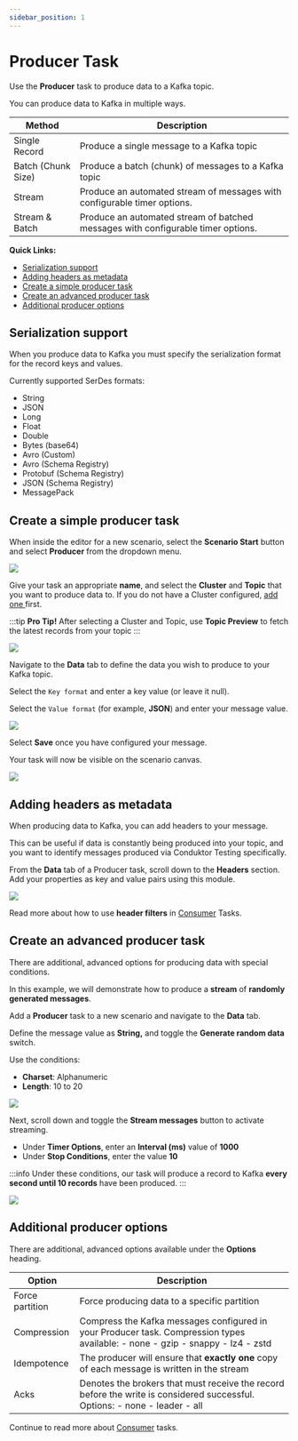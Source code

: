 ```yaml
---
sidebar_position: 1
---
```


# Producer Task

Use the **Producer** task to produce data to a Kafka topic.&#x20;

You can produce data to Kafka in multiple ways.&#x20;

| Method             | Description                                                                      |
| ------------------ | -------------------------------------------------------------------------------- |
| Single Record      | Produce a single message to a Kafka topic                                        |
| Batch (Chunk Size) | Produce a batch (chunk) of messages to a Kafka topic                             |
| Stream             | Produce an automated stream of messages with configurable timer options.         |
| Stream & Batch     | Produce an automated stream of batched messages with configurable timer options. |

**Quick Links:**

- [Serialization support](producer-task#serialization-support)
- [Adding headers as metadata](producer-task#adding-headers-as-metadata)
- [Create a simple producer task](producer-task#create-a-simple-produce-task)
- [Create an advanced producer task](producer-task#create-an-advanced-produce-task)
- [Additional producer options](producer-task#additional-options)

## Serialization support

When you produce data to Kafka you must specify the serialization format for the record keys and values.&#x20;

Currently supported SerDes formats:

- String
- JSON
- Long
- Float
- Double
- Bytes (base64)
- Avro (Custom)&#x20;
- Avro (Schema Registry)
- Protobuf (Schema Registry)
- JSON (Schema Registry)
- MessagePack

## Create a simple producer task&#x20;

When inside the editor for a new scenario, select the **Scenario Start** button and select **Producer** from the dropdown menu.

![](<../../../assets/image (53).png>)

Give your task an appropriate **name**, and select the **Cluster** and **Topic** that you want to produce data to. If you do not have a Cluster configured, [add one ](../../../getting-started/connect-to-a-kafka-cluster)first.&#x20;

:::tip
**Pro Tip!** After selecting a Cluster and Topic, use **Topic Preview** to fetch the latest records from your topic
:::

![](<../../../assets/image (21).png>)

Navigate to the **Data** tab to define the data you wish to produce to your Kafka topic.

Select the `Key format` and enter a key value (or leave it null).&#x20;

Select the `Value format` (for example, **JSON**) and enter your message value.

![](<../../../assets/image (134).png>)

Select **Save** once you have configured your message.&#x20;

Your task will now be visible on the scenario canvas.

![](<../../../assets/image (169).png>)

## **Adding headers as metadata**

When producing data to Kafka, you can add headers to your message.&#x20;

This can be useful if data is constantly being produced into your topic, and you want to identify messages produced via Conduktor Testing specifically.

From the **Data** tab of a Producer task, scroll down to the **Headers** section. Add your properties as key and value pairs using this module.

![](<../../../assets/image (170).png>)

Read more about how to use **header filters** in [Consumer](consumer-task) Tasks.

## Create an advanced producer task

There are additional, advanced options for producing data with special conditions.&#x20;

In this example, we will demonstrate how to produce a **stream** of **randomly generated messages**.

Add a **Producer** task to a new scenario and navigate to the **Data** tab.

Define the message value as **String,** and toggle the **Generate random data** switch.

Use the conditions:

- **Charset**: Alphanumeric
- **Length**: 10 to 20

![](<../../../assets/image (19).png>)

Next, scroll down and toggle the **Stream messages** button to activate streaming.

- Under **Timer Options**, enter an **Interval (ms)** value of **1000**
- Under **Stop Conditions**, enter the value **10**

:::info
Under these conditions, our task will produce a record to Kafka **every second until 10 records** have been produced.&#x20;
:::

![](<../../../assets/image (155).png>)

## Additional producer options

There are additional, advanced options available under the **Options** heading.&#x20;

| Option          | Description                                                                                                                    |
| --------------- | ------------------------------------------------------------------------------------------------------------------------------ |
| Force partition | Force producing data to a specific partition                                                                                   |
| Compression     | Compress the Kafka messages configured in your Producer task. Compression types available: - none - gzip - snappy - lz4 - zstd |
| Idempotence     | The producer will ensure that **exactly one** copy of each message is written in the stream                                    |
| Acks            | Denotes the brokers that must receive the record before the write is considered successful. Options: - none - leader - all     |

Continue to read more about [Consumer](consumer-task) tasks.
